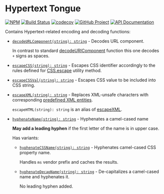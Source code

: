 Hypertext Tongue
================

[![NPM][npm-image]][npm-url]
[![Build Status][build-status-img]][build-status-link]
[![codecov][codecov-image]][codecov-url]
[![GitHub Project][github-image]][github-url]
[![API Documentation][api-docs-image]][API documentation]

Contains Hypertext-related encoding and decoding functions:

- [`decodeURLComponent(string): string`][decodeURLComponent] - Decodes URL component.

  In contrast to standard [decodeURIComponent] function this one decodes `+` signs as spaces.

- [`escapeCSS(string): string`][escapeCSS] - Escapes CSS identifier accordingly to the rules defined for [CSS.escape]
  utility method.

- [`escapeCSSVal(string): string`][escapeCSSVal] - Escapes CSS value to be included into CSS string.

- [`escapeXML(string): string`][escapeXML] - Replaces XML-unsafe characters with corresponding
  [predefined XML entities].

  `escapeHTML(string): string` is an alias of [escapeXML].

- [`hyphenateName(string): string`][hyphenateName] - Hyphenates a camel-cased name
  
  **May add a leading hyphen** if the first letter of the name is in upper case.
  
  Has variants:
  
  - [`hyphenateCSSName(string): string`][hyphenateCSSName] - Hyphenates camel-cased CSS property name.
    
    Handles `ms` vendor prefix and caches the results.

  - [`hyphenateDecapName(string): string`][hyphenateDecapName] - De-capitalizes a camel-cased name and hyphenates it.
    
    No leading hyphen added.


[npm-image]: https://img.shields.io/npm/v/@frontmeans/httongue.svg?logo=npm
[npm-url]: https://www.npmjs.com/package/@frontmeans/httongue
[build-status-img]: https://github.com/frontmeans/httongue/workflows/Build/badge.svg
[build-status-link]: https://github.com/frontmeans/httongue/actions?query=workflow%3ABuild
[codecov-image]: https://codecov.io/gh/frontmeans/httongue/branch/master/graph/badge.svg
[codecov-url]: https://codecov.io/gh/frontmeans/httongue
[github-image]: https://img.shields.io/static/v1?logo=github&label=GitHub&message=project&color=informational
[github-url]: https://github.com/frontmeans/httongue
[api-docs-image]: https://img.shields.io/static/v1?logo=typescript&label=API&message=docs&color=informational
[API documentation]: https://frontmeans.github.io/httongue/ 

[decodeURLComponent]: https://frontmeans.github.io/httongue/globals.html#decodeurlcomponent
[escapeCSS]: https://frontmeans.github.io/httongue/globals.html#escapecss
[escapeCSSVal]: https://frontmeans.github.io/httongue/globals.html#escapecssval
[escapeXML]: https://frontmeans.github.io/httongue/globals.html#escapexml
[hyphenateCSSName]: https://frontmeans.github.io/httongue/globals.html#hyphenatecssname
[hyphenateDecapName]: https://frontmeans.github.io/httongue/globals.html#hyphenatedecapname
[hyphenateName]: https://frontmeans.github.io/httongue/globals.html#hyphenatename

[decodeURIComponent]: https://developer.mozilla.org/en-US/docs/Web/JavaScript/Reference/Global_Objects/decodeURIComponent
[CSS.escape]: https://drafts.csswg.org/cssom/#the-css.escape%28%29-method
[predefined XML entities]: https://en.wikipedia.org/wiki/List_of_XML_and_HTML_character_entity_references#Predefined_entities_in_XML
